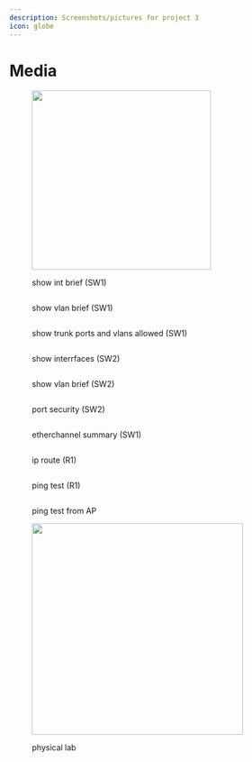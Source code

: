 ```yaml
---
description: Screenshots/pictures for project 3
icon: globe
---
```


# Media

<figure><img src="../../../../.gitbook/assets/image (22).png" alt="" width="318"><figcaption><p>show int brief (SW1)</p></figcaption></figure>

<figure><img src="../../../../.gitbook/assets/image (23).png" alt=""><figcaption><p>show vlan brief (SW1)</p></figcaption></figure>

<figure><img src="../../../../.gitbook/assets/image (24).png" alt=""><figcaption><p>show trunk ports and vlans allowed (SW1)</p></figcaption></figure>

<figure><img src="../../../../.gitbook/assets/image (25).png" alt=""><figcaption><p>show interrfaces (SW2)</p></figcaption></figure>

<figure><img src="../../../../.gitbook/assets/image (26).png" alt=""><figcaption><p>show vlan brief (SW2)</p></figcaption></figure>

<figure><img src="../../../../.gitbook/assets/image (27).png" alt=""><figcaption><p>port security (SW2)</p></figcaption></figure>

<figure><img src="../../../../.gitbook/assets/image (29).png" alt=""><figcaption><p>etherchannel summary (SW1)</p></figcaption></figure>

<figure><img src="../../../../.gitbook/assets/image (30).png" alt=""><figcaption><p>ip route (R1)</p></figcaption></figure>

<figure><img src="../../../../.gitbook/assets/image (32).png" alt=""><figcaption><p>ping test (R1)</p></figcaption></figure>

<figure><img src="../../../../.gitbook/assets/image (34).png" alt=""><figcaption><p>ping test from AP</p></figcaption></figure>

<figure><img src="../../../../.gitbook/assets/image (35).png" alt="" width="375"><figcaption><p>physical lab</p></figcaption></figure>
